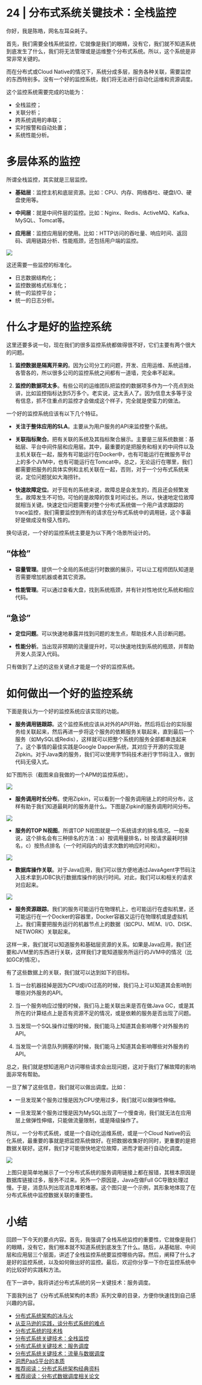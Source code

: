 # 24 | 分布式系统关键技术：全栈监控
你好，我是陈皓，网名左耳朵耗子。

首先，我们需要全栈系统监控，它就像是我们的眼睛，没有它，我们就不知道系统到底发生了什么，我们将无法管理或是运维整个分布式系统。所以，这个系统是非常非常关键的。

而在分布式或Cloud Native的情况下，系统分成多层，服务各种关联，需要监控的东西特别多。没有一个好的监控系统，我们将无法进行自动化运维和资源调度。

这个监控系统需要完成的功能为：

- 全栈监控；
- 关联分析；
- 跨系统调用的串联；
- 实时报警和自动处置；
- 系统性能分析。

# 多层体系的监控

所谓全栈监控，其实就是三层监控。

- **基础层**：监控主机和底层资源。比如：CPU、内存、网络吞吐、硬盘I/O、硬盘使用等。

- **中间层**：就是中间件层的监控。比如：Nginx、Redis、ActiveMQ、Kafka、MySQL、Tomcat等。

- **应用层**：监控应用层的使用。比如：HTTP访问的吞吐量、响应时间、返回码、调用链路分析、性能瓶颈，还包括用户端的监控。


![](./images/1513/fe3aaf79df1565505cdac32494078a4f.jpg)

这还需要一些监控的标准化。

- 日志数据结构化；
- 监控数据格式标准化；
- 统一的监控平台；
- 统一的日志分析。

# 什么才是好的监控系统

这里还要多说一句，现在我们的很多监控系统都做得很不好，它们主要有两个很大的问题。

1. **监控数据是隔离开来的**。因为公司分工的问题，开发、应用运维、系统运维，各管各的，所以很多公司的监控系统之间都有一道墙，完全串不起来。

2. **监控的数据项太多**。有些公司的运维团队把监控的数据项多作为一个亮点到处讲，比如监控指标达到5万多个。老实说，这太丢人了。因为信息太多等于没有信息，抓不住重点的监控才会做成这个样子，完全就是使蛮力的做法。


一个好的监控系统应该有以下几个特征。

- **关注于整体应用的SLA**。主要从为用户服务的API来监控整个系统。

- **关联指标聚合**。把有关联的系统及其指标聚合展示。主要是三层系统数据：基础层、平台中间件层和应用层。其中，最重要的是把服务和相关的中间件以及主机关联在一起，服务有可能运行在Docker中，也有可能运行在微服务平台上的多个JVM中，也有可能运行在Tomcat中。总之，无论运行在哪里，我们都需要把服务的具体实例和主机关联在一起，否则，对于一个分布式系统来说，定位问题犹如大海捞针。

- **快速故障定位**。对于现有的系统来说，故障总是会发生的，而且还会频繁发生。故障发生不可怕，可怕的是故障的恢复时间过长。所以，快速地定位故障就相当关键。快速定位问题需要对整个分布式系统做一个用户请求跟踪的trace监控，我们需要监控到所有的请求在分布式系统中的调用链，这个事最好是做成没有侵入性的。


换句话说，一个好的监控系统主要是为以下两个场景所设计的。

## “体检”

- **容量管理**。提供一个全局的系统运行时数据的展示，可以让工程师团队知道是否需要增加机器或者其它资源。

- **性能管理**。可以通过查看大盘，找到系统瓶颈，并有针对性地优化系统和相应代码。


## “急诊”

- **定位问题**。可以快速地暴露并找到问题的发生点，帮助技术人员诊断问题。

- **性能分析**。当出现非预期的流量提升时，可以快速地找到系统的瓶颈，并帮助开发人员深入代码。


只有做到了上述的这些关键点才能是一个好的监控系统。

# 如何做出一个好的监控系统

下面是我认为一个好的监控系统应该实现的功能。

- **服务调用链跟踪**。这个监控系统应该从对外的API开始，然后将后台的实际服务给关联起来，然后再进一步将这个服务的依赖服务关联起来，直到最后一个服务（如MySQL或Redis），这样就可以把整个系统的服务全部都串连起来了。这个事情的最佳实践是Google Dapper系统，其对应于开源的实现是Zipkin。对于Java类的服务，我们可以使用字节码技术进行字节码注入，做到代码无侵入式。

如下图所示（截图来自我做的一个APM的监控系统）。

![](./images/1513/5eb0a776e9470192ce816e6c840f8591.jpg)

- **服务调用时长分布**。使用Zipkin，可以看到一个服务调用链上的时间分布，这样有助于我们知道最耗时的服务是什么。下图是Zipkin的服务调用时间分布。

![](./images/1513/fb5545ca0777f86e007a2aa022fdf32d.jpg)

- **服务的TOP N视图**。所谓TOP N视图就是一个系统请求的排名情况。一般来说，这个排名会有三种排名的方法：a）按调用量排名，b) 按请求最耗时排名，c）按热点排名（一个时间段内的请求次数的响应时间和）。

![](./images/1513/f4f91d5a3ee95b478c47f62499b0dcf1.png)

- **数据库操作关联**。对于Java应用，我们可以很方便地通过JavaAgent字节码注入技术拿到JDBC执行数据库操作的执行时间。对此，我们可以和相关的请求对应起来。

![](./images/1513/29587fed0823f6e8ae7a2d38eaf35af4.png)

- **服务资源跟踪**。我们的服务可能运行在物理机上，也可能运行在虚拟机里，还可能运行在一个Docker的容器里，Docker容器又运行在物理机或是虚拟机上。我们需要把服务运行的机器节点上的数据（如CPU、MEM、I/O、DISK、NETWORK）关联起来。

这样一来，我们就可以知道服务和基础层资源的关系。如果是Java应用，我们还要和JVM里的东西进行关联，这样我们才能知道服务所运行的JVM中的情况（比如GC的情况）。

有了这些数据上的关联，我们就可以达到如下的目标。

1. 当一台机器挂掉是因为CPU或I/O过高的时候，我们马上可以知道其会影响到哪些对外服务的API。

2. 当一个服务响应过慢的时候，我们马上能关联出来是否在做Java GC，或是其所在的计算结点上是否有资源不足的情况，或是依赖的服务是否出现了问题。

3. 当发现一个SQL操作过慢的时候，我们能马上知道其会影响哪个对外服务的API。

4. 当发现一个消息队列拥塞的时候，我们能马上知道其会影响哪些对外服务的API。


总之，我们就是想知道用户访问哪些请求会出现问题，这对于我们了解故障的影响面非常有帮助。

一旦了解了这些信息，我们就可以做出调度。比如：

- 一旦发现某个服务过慢是因为CPU使用过多，我们就可以做弹性伸缩。

- 一旦发现某个服务过慢是因为MySQL出现了一个慢查询，我们就无法在应用层上做弹性伸缩，只能做流量限制，或是降级操作了。


所以，一个分布式系统，或是一个自动化运维系统，或是一个Cloud Native的云化系统，最重要的事就是把监控系统做好。在把数据收集好的同时，更重要的是把数据关联好。这样，我们才可能很快地定位故障，进而才能进行自动化调度。

![](./images/1513/6b17dd779cfecd62e02924dc8618e833.png)

上图只是简单地展示了一个分布式系统的服务调用链接上都在报错，其根本原因是数据库链接过多，服务不过来。另外一个原因是，Java在做Full GC导致处理过慢。于是，消息队列出现消息堆积堵塞。这个图只是一个示例，其形象地体现了在分布式系统中监控数据关联的重要性。

# 小结

回顾一下今天的要点内容。首先，我强调了全栈系统监控的重要性，它就像是我们的眼睛，没有它，我们根本就不知道系统到底发生了什么。随后，从基础层、中间层和应用层三个层面，讲述了全栈监控系统要监控哪些内容。然后，阐释了什么才是好的监控系统，以及如何做出好的监控。最后，欢迎你分享一下你在监控系统中的比较好的实践和方法。

在下一讲中，我将讲述分布式系统的另一关键技术：服务调度。

下面我列出了《分布式系统架构的本质》系列文章的目录，方便你快速找到自己感兴趣的内容。

- [分布式系统架构的冰与火](https://time.geekbang.org/column/article/1411)
- [从亚马逊的实践，谈分布式系统的难点](https://time.geekbang.org/column/article/1505)
- [分布式系统的技术栈](https://time.geekbang.org/column/article/1512)
- [分布式系统关键技术：全栈监控](https://time.geekbang.org/column/article/1513)
- [分布式系统关键技术：服务调度](https://time.geekbang.org/column/article/1604)
- [分布式系统关键技术：流量与数据调度](https://time.geekbang.org/column/article/1609)
- [洞悉PaaS平台的本质](https://time.geekbang.org/column/article/1610)
- [推荐阅读：分布式系统架构经典资料](https://time.geekbang.org/column/article/2080)
- [推荐阅读：分布式数据调度相关论文](https://time.geekbang.org/column/article/2421)